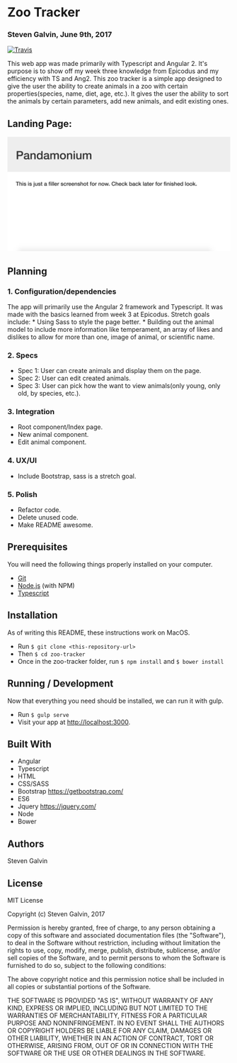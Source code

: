 # Zoo Tracker
### Steven Galvin, June 9th, 2017
[![Travis](https://img.shields.io/travis/rust-lang/rust.svg?style=plastic)](https://github.com/steven-galvin/zoo-tracker)

This web app was made primarily with Typescript and Angular 2. It's purpose is to show off my week three knowledge from Epicodus and my efficiency with TS and Ang2. This zoo tracker is a simple app designed to give the user the ability to create animals in a zoo with certain properties(species, name, diet, age, etc.). It gives the user the ability to sort the animals by certain parameters, add new animals, and edit existing ones.

## Landing Page:
![](./resources/images/screenshot.png "Pandamonium")

## Planning

### 1. Configuration/dependencies
  The app will primarily use the Angular 2 framework and Typescript. It was made with the basics learned from week 3 at Epicodus. Stretch goals include:
    * Using Sass to style the page better.
    * Building out the animal model to include more information like temperament, an array of likes and dislikes to allow for more than one, image of animal, or scientific name.

### 2. Specs
  * Spec 1: User can create animals and display them on the page.
  * Spec 2: User can edit created animals.
  * Spec 3: User can pick how the want to view animals(only young, only old, by species, etc.).

### 3. Integration
  * Root component/Index page.
  * New animal component.
  * Edit animal component.

### 4. UX/UI
  * Include Bootstrap, sass is a stretch goal.

### 5. Polish
  * Refactor code.
  * Delete unused code.
  * Make README awesome.

## Prerequisites

You will need the following things properly installed on your computer.

* [Git](https://git-scm.com/)
* [Node.js](https://nodejs.org/) (with NPM)
* [Typescript](https://www.typescriptlang.org/)

## Installation

As of writing this README, these instructions work on MacOS.

* Run `$ git clone <this-repository-url>`
* Then `$ cd zoo-tracker`
* Once in the zoo-tracker folder, run `$ npm install` and `$ bower install`

## Running / Development

Now that everything you need should be installed, we can run it with gulp.

* Run `$ gulp serve`
* Visit your app at [http://localhost:3000](http://localhost:3000).

## Built With

* Angular
* Typescript
* HTML
* CSS/SASS
* Bootstrap https://getbootstrap.com/
* ES6
* Jquery https://jquery.com/
* Node
* Bower

## Authors

Steven Galvin

## License

MIT License

Copyright (c) Steven Galvin, 2017

Permission is hereby granted, free of charge, to any person obtaining a copy
of this software and associated documentation files (the "Software"), to deal
in the Software without restriction, including without limitation the rights
to use, copy, modify, merge, publish, distribute, sublicense, and/or sell
copies of the Software, and to permit persons to whom the Software is furnished to do so, subject to the following conditions:

The above copyright notice and this permission notice shall be included in all
copies or substantial portions of the Software.

THE SOFTWARE IS PROVIDED "AS IS", WITHOUT WARRANTY OF ANY KIND, EXPRESS OR
IMPLIED, INCLUDING BUT NOT LIMITED TO THE WARRANTIES OF MERCHANTABILITY,
FITNESS FOR A PARTICULAR PURPOSE AND NONINFRINGEMENT. IN NO EVENT SHALL THE
AUTHORS OR COPYRIGHT HOLDERS BE LIABLE FOR ANY CLAIM, DAMAGES OR OTHER
LIABILITY, WHETHER IN AN ACTION OF CONTRACT, TORT OR OTHERWISE, ARISING FROM,
OUT OF OR IN CONNECTION WITH THE SOFTWARE OR THE USE OR OTHER DEALINGS IN THE
SOFTWARE.
